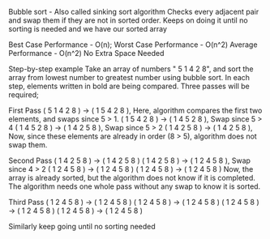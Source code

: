 Bubble sort - Also called sinking sort algorithm
Checks every adjacent pair and swap them if they are not in sorted order.
Keeps on doing it until no sorting is needed and we have our sorted array

Best Case Performance - O(n);
Worst Case Performance - O(n^2)
Average Performance - O(n^2)
No Extra Space Needed

Step-by-step example
Take an array of numbers " 5 1 4 2 8", and sort the array from lowest number to greatest number using bubble sort. In each step, elements written in bold are being compared. Three passes will be required;

First Pass
( 5 1 4 2 8 ) → ( 1 5 4 2 8 ), Here, algorithm compares the first two elements, and swaps since 5 > 1.
( 1 5 4 2 8 ) → ( 1 4 5 2 8 ), Swap since 5 > 4
( 1 4 5 2 8 ) → ( 1 4 2 5 8 ), Swap since 5 > 2
( 1 4 2 5 8 ) → ( 1 4 2 5 8 ), Now, since these elements are already in order (8 > 5), algorithm does not swap them.

Second Pass
( 1 4 2 5 8 ) → ( 1 4 2 5 8 )
( 1 4 2 5 8 ) → ( 1 2 4 5 8 ), Swap since 4 > 2
( 1 2 4 5 8 ) → ( 1 2 4 5 8 )
( 1 2 4 5 8 ) → ( 1 2 4 5 8 )
Now, the array is already sorted, but the algorithm does not know if it is completed. 
The algorithm needs one whole pass without any swap to know it is sorted.

Third Pass
( 1 2 4 5 8 ) → ( 1 2 4 5 8 )
( 1 2 4 5 8 ) → ( 1 2 4 5 8 )
( 1 2 4 5 8 ) → ( 1 2 4 5 8 )
( 1 2 4 5 8 ) → ( 1 2 4 5 8 )



Similarly keep going until no sorting needed
 
